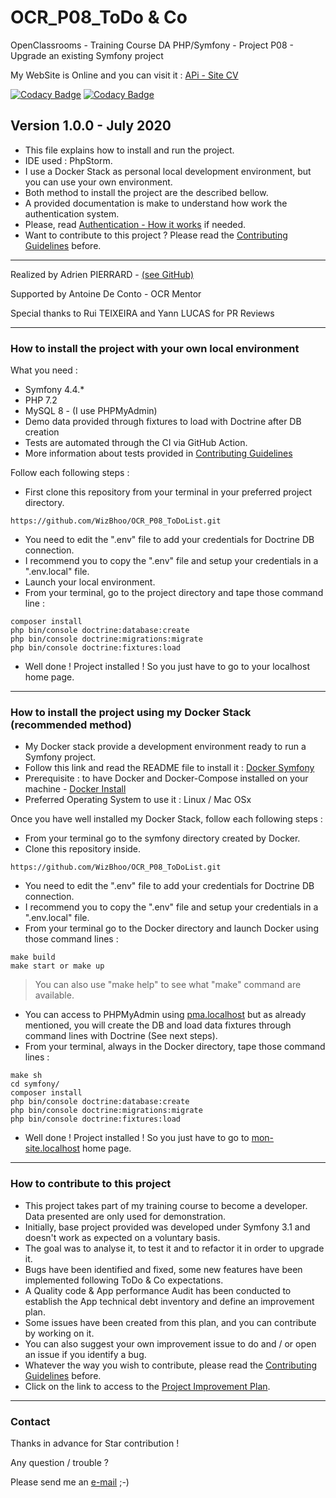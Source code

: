 # OCR_P08_ToDo & Co

OpenClassrooms - Training Course DA PHP/Symfony - Project P08 - Upgrade an existing Symfony project

My WebSite is Online and you can visit it : [APi - Site CV](https://adrien-pierrard.fr)

[![Codacy Badge](https://app.codacy.com/project/badge/Grade/291aefecd42040b2b17d04870dfb18ba)](https://www.codacy.com/manual/WizBhoo/OCR_P08_ToDoList?utm_source=github.com&amp;utm_medium=referral&amp;utm_content=WizBhoo/OCR_P08_ToDoList&amp;utm_campaign=Badge_Grade)
[![Codacy Badge](https://app.codacy.com/project/badge/Coverage/291aefecd42040b2b17d04870dfb18ba)](https://www.codacy.com/manual/WizBhoo/OCR_P08_ToDoList?utm_source=github.com&amp;utm_medium=referral&amp;utm_content=WizBhoo/OCR_P08_ToDoList&amp;utm_campaign=Badge_Coverage)

## Version 1.0.0 - July 2020

*   This file explains how to install and run the project.
*   IDE used : PhpStorm.
*   I use a Docker Stack as personal local development environment, but you can use your own environment.
*   Both method to install the project are the described bellow.
*   A provided documentation is make to understand how work the authentication system.
*   Please, read [Authentication - How it works](AUTHENTICATION.md) if needed.
*   Want to contribute to this project ? Please read the [Contributing Guidelines](CONTRIBUTING.md) before.

-------------------------------------------------------------------------------------------------------------------------------------

Realized by Adrien PIERRARD - [(see GitHub)](https://github.com/WizBhoo)

Supported by Antoine De Conto - OCR Mentor

Special thanks to Rui TEIXEIRA and Yann LUCAS for PR Reviews

-------------------------------------------------------------------------------------------------------------------------------------

### How to install the project with your own local environment

What you need :

*   Symfony 4.4.*
*   PHP 7.2
*   MySQL 8 - (I use PHPMyAdmin)
*   Demo data provided through fixtures to load with Doctrine after DB creation
*   Tests are automated through the CI via GitHub Action.
*   More information about tests provided in [Contributing Guidelines](CONTRIBUTING.md) 

Follow each following steps :

*   First clone this repository from your terminal in your preferred project directory.

```console
https://github.com/WizBhoo/OCR_P08_ToDoList.git
```

*   You need to edit the ".env" file to add your credentials for Doctrine DB connection.
*   I recommend you to copy the ".env" file and setup your credentials in a ".env.local" file.
*   Launch your local environment.
*   From your terminal, go to the project directory and tape those command line :

```console
composer install
php bin/console doctrine:database:create
php bin/console doctrine:migrations:migrate
php bin/console doctrine:fixtures:load
```

*   Well done ! Project installed ! So you just have to go to your localhost home page.

-------------------------------------------------------------------------------------------------------------------------------------

### How to install the project using my Docker Stack (recommended method)

*   My Docker stack provide a development environment ready to run a Symfony project.
*   Follow this link and read the README file to install it : [Docker Symfony](https://github.com/WizBhoo/docker_sf3_to_sf5)
*   Prerequisite : to have Docker and Docker-Compose installed on your machine - [Docker Install](https://docs.docker.com/install/)
*   Preferred Operating System to use it : Linux / Mac OSx

Once you have well installed my Docker Stack, follow each following steps :

*   From your terminal go to the symfony directory created by Docker.
*   Clone this repository inside.

```console
https://github.com/WizBhoo/OCR_P08_ToDoList.git
```

*   You need to edit the ".env" file to add your credentials for Doctrine DB connection.
*   I recommend you to copy the ".env" file and setup your credentials in a ".env.local" file.
*   From your terminal go to the Docker directory and launch Docker using those command lines :

```console
make build
make start or make up
```

<blockquote>
You can also use "make help" to see what "make" command are available.
</blockquote>

*   You can access to PHPMyAdmin using [pma.localhost](http://pma.localhost) but as already mentioned, you will create the DB and load data fixtures through command lines with Doctrine (See next steps).
*   From your terminal, always in the Docker directory, tape those command lines :

```console
make sh
cd symfony/
composer install
php bin/console doctrine:database:create
php bin/console doctrine:migrations:migrate
php bin/console doctrine:fixtures:load
```

*   Well done ! Project installed ! So you just have to go to [mon-site.localhost](http://mon-site.localhost) home page.

-------------------------------------------------------------------------------------------------------------------------------------

### How to contribute to this project

*   This project takes part of my training course to become a developer. Data presented are only used for demonstration.
*   Initially, base project provided was developed under Symfony 3.1 and doesn't work as expected on a voluntary basis.
*   The goal was to analyse it, to test it and to refactor it in order to upgrade it.
*   Bugs have been identified and fixed, some new features have been implemented following ToDo & Co expectations.
*   A Quality code & App performance Audit has been conducted to establish the App technical debt inventory and define an improvement plan.
*   Some issues have been created from this plan, and you can contribute by working on it.
*   You can also suggest your own improvement issue to do and / or open an issue if you identify a bug.
*   Whatever the way you wish to contribute, please read the [Contributing Guidelines](CONTRIBUTING.md) before.
*   Click on the link to access to the [Project Improvement Plan](https://github.com/WizBhoo/OCR_P08_ToDoList/projects/2).

-------------------------------------------------------------------------------------------------------------------------------------

### Contact

Thanks in advance for Star contribution !

Any question / trouble ?

Please send me an [e-mail](mailto:apierrard.contact@gmail.com) ;-)
